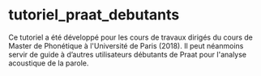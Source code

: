 # tutoriel_praat_debutants
Ce tutoriel a été développé pour les cours de travaux dirigés du cours de Master de Phonétique à l'Université de Paris (2018). Il peut néanmoins servir de guide à d’autres utilisateurs débutants de Praat pour l'analyse acoustique de la parole. 
